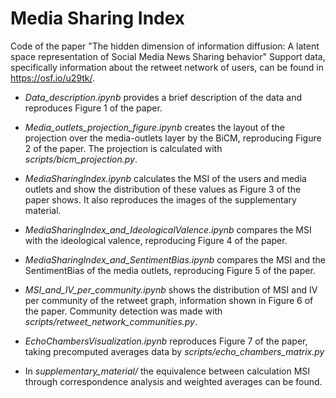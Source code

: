 # Media Sharing Index

Code of the paper "The hidden dimension of information diffusion: A latent space representation of Social Media News Sharing behavior"
Support data, specifically information about the retweet network of users, can be found in https://osf.io/u29tk/.

- *Data_description.ipynb* provides a brief description of the data and reproduces Figure 1 of the paper.

- *Media_outlets_projection_figure.ipynb* creates the layout of the projection over the media-outlets layer by the BiCM, reproducing Figure 2 of the paper. The projection is calculated with *scripts/bicm_projection.py*.

- *MediaSharingIndex.ipynb* calculates the MSI of the users and media outlets and show the distribution of these values as Figure 3 of the paper shows. It also reproduces the images of the supplementary material.

- *MediaSharingIndex_and_IdeologicalValence.ipynb* compares the MSI with the ideological valence, reproducing Figure 4 of the paper.

- *MediaSharingIndex_and_SentimentBias.ipynb* compares the MSI and the SentimentBias of the media outlets, reproducing Figure 5 of the paper.

- *MSI_and_IV_per_community.ipynb* shows the distribution of MSI and IV per community of the retweet graph, information shown in Figure 6 of the paper. Community detection was made with *scripts/retweet_network_communities.py*.

- *EchoChambersVisualization.ipynb* reproduces Figure 7 of the paper, taking precomputed averages data by *scripts/echo_chambers_matrix.py* 

- In *supplementary_material/* the equivalence between calculation MSI through correspondence analysis and weighted averages can be found. 
